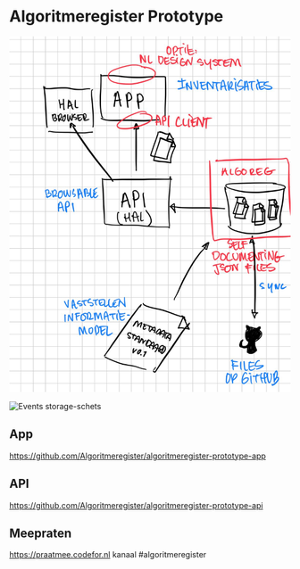 # Algoritmeregister Prototype

![Architectuurschets](https://raw.githubusercontent.com/Algoritmeregister/algoritmeregister-prototype/main/algoreg.jpeg)

![Events storage-schets](https://raw.githubusercontent.com/Algoritmeregister/algoritmeregister-prototype/main/eventsstorage.jpeg)

## App

https://github.com/Algoritmeregister/algoritmeregister-prototype-app

## API

https://github.com/Algoritmeregister/algoritmeregister-prototype-api

## Meepraten

https://praatmee.codefor.nl kanaal #algoritmeregister
